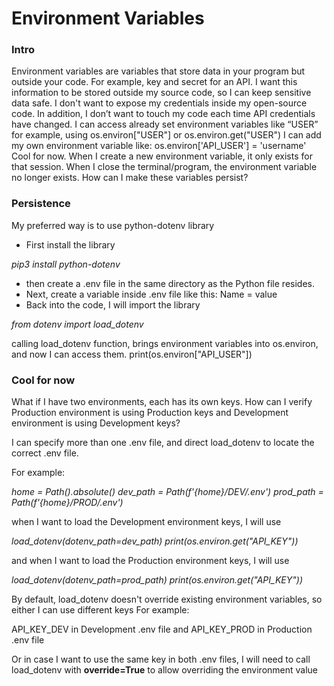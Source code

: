 # Environment Variables

### Intro

Environment variables are variables that store data in your program but outside your code.
For example, key and secret for an API. I want this information to be stored outside my source code, so I can keep sensitive data safe. 
I don't want to expose my credentials inside my open-source code. In addition, I don’t want to touch my code each time API credentials have changed. 
I can access already set environment variables like “USER” for example, using os.environ["USER"] or os.environ.get("USER")
I can add my own environment variable like: os.environ['API_USER'] = 'username'
Cool for now.
When I create a new environment variable, it only exists for that session. When I close the terminal/program, the environment variable no longer exists.
How can I make these variables persist?

### Persistence

My preferred way is to use python-dotenv library
*   First install the library 

*pip3 install python-dotenv*

*   then create a .env file in the same directory as the Python file resides. 
*   Next, create a variable inside .env file like this: Name = value 
*   Back into the code, I will import the library 

*from dotenv import load_dotenv*


calling load_dotenv function, brings environment variables into os.environ, and now I can access them.
print(os.environ["API_USER"])

### Cool for now

What if I have two environments, each has its own keys. How can I verify Production environment is using Production keys and Development environment is using Development keys?

I can specify more than one .env file, and direct load_dotenv to locate the correct .env file.

For example:

*home = Path().absolute()*
*dev_path = Path(f'{home}/DEV/.env')*
*prod_path = Path(f'{home}/PROD/.env')*

when I want to load the Development environment keys, I will use 

*load_dotenv(dotenv_path=dev_path)*
*print(os.environ.get("API_KEY"))*
    
and when I want to load the Production environment keys, I will use 

*load_dotenv(dotenv_path=prod_path)*
*print(os.environ.get("API_KEY"))*

By default, load_dotenv doesn't override existing environment variables, so either I can use different keys
For example:

API_KEY_DEV in Development .env file and 
API_KEY_PROD in Production .env file

Or in case I want to use the same key in both .env files, I will need to call load_dotenv with **override=True** to allow overriding the environment value 
